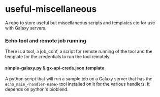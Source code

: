 # useful-miscellaneous

A repo to store useful but miscellaneous scripts and templates etc for use with Galaxy servers.

### Echo tool and remote job running

There is a tool, a job_conf, a script for remote running of the tool and the template for the credentials to run the tool remotely.

#### simple-galaxy.py & gx-api-creds.json.template

A python script that will run a sample job on a Galaxy server that has the `echo_main_<handler-name>` tool installed on it for the various handlers. It depends on python's bioblend.
